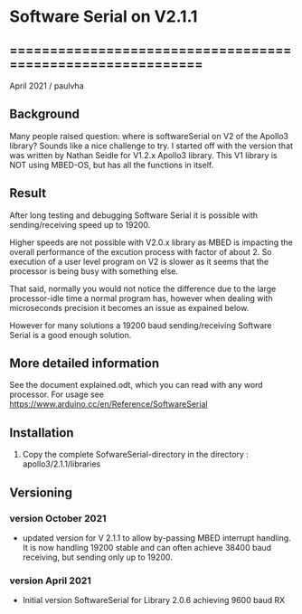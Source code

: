 # Software Serial on V2.1.1

## ===========================================================
April 2021 / paulvha

## Background

Many people raised question: where is softwareSerial on V2 of the Apollo3 library?
Sounds like a nice challenge to try. I started off with the version that was written by Nathan Seidle for V1.2.x Apollo3 library. This V1 library is NOT using MBED-OS, but has all the functions in itself.

## Result

After long testing and debugging Software Serial it is possible with sending/receiving speed up to 19200.

Higher speeds are not possible with V2.0.x library as MBED is impacting the overall performance of the excution process with factor of about 2. So execution of a user level program on V2 is slower as it seems that the processor is being busy with something else.

That said, normally you would not notice the difference due to the large processor-idle time a normal program has, however when dealing with microseconds precision it becomes an issue as expained below.

However for many solutions a 19200 baud sending/receiving Software Serial is a good enough solution.

## More detailed information

See the document explained.odt, which you can read with any word processor.
For usage see https://www.arduino.cc/en/Reference/SoftwareSerial

## Installation

1. Copy the complete SofwareSerial-directory in the directory :   apollo3/2.1.1/libraries

## Versioning

### version October 2021
 * updated version for V 2.1.1 to allow by-passing MBED interrupt handling. It is now handling 19200 stable and can often achieve 38400 baud receiving, but sending only up to 19200.

### version April 2021
 * Initial version SoftwareSerial for Library 2.0.6 achieving 9600 baud RX
